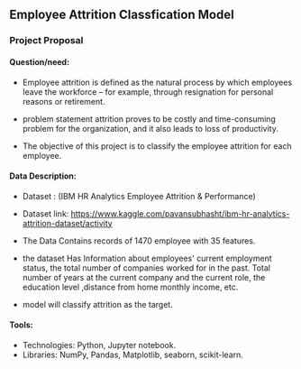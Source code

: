 ## Employee Attrition Classfication Model


### Project Proposal

#### Question/need:

- Employee attrition is defined as the natural process by which employees leave the workforce – for example, through resignation for personal reasons or retirement.

- problem statement attrition proves to be costly and time-consuming problem for the organization, and it also leads to loss of productivity.

- The objective of this project is to classify the employee attrition for each employee.




#### Data Description:

- Dataset : (IBM HR Analytics Employee Attrition & Performance)
- Dataset link: https://www.kaggle.com/pavansubhasht/ibm-hr-analytics-attrition-dataset/activity
- The Data Contains records of 1470 employee with 35 features.
-  the dataset Has Information about employees' current employment status, the total number of companies worked for in the past. Total number of years at the current company and the  current role, the education level ,distance from home monthly income, etc.

- model will classify attrition as the target.

#### Tools:

- Technologies: Python, Jupyter notebook.
- Libraries: NumPy, Pandas, Matplotlib, seaborn, scikit-learn.


